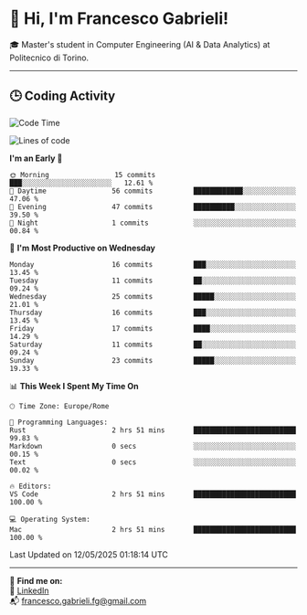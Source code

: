 # 👋 Hi, I'm Francesco Gabrieli!

🎓 Master's student in Computer Engineering (AI & Data Analytics) at Politecnico di Torino.  

---

## 🕒 Coding Activity

<!--START_SECTION:waka-->
![Code Time](http://img.shields.io/badge/Code%20Time-38%20hrs%202%20mins-blue)

![Lines of code](https://img.shields.io/badge/From%20Hello%20World%20I%27ve%20Written-46.4%20thousand%20lines%20of%20code-blue)

**I'm an Early 🐤** 

```text
🌞 Morning                15 commits          ███░░░░░░░░░░░░░░░░░░░░░░   12.61 % 
🌆 Daytime                56 commits          ████████████░░░░░░░░░░░░░   47.06 % 
🌃 Evening                47 commits          ██████████░░░░░░░░░░░░░░░   39.50 % 
🌙 Night                  1 commits           ░░░░░░░░░░░░░░░░░░░░░░░░░   00.84 % 
```
📅 **I'm Most Productive on Wednesday** 

```text
Monday                   16 commits          ███░░░░░░░░░░░░░░░░░░░░░░   13.45 % 
Tuesday                  11 commits          ██░░░░░░░░░░░░░░░░░░░░░░░   09.24 % 
Wednesday                25 commits          █████░░░░░░░░░░░░░░░░░░░░   21.01 % 
Thursday                 16 commits          ███░░░░░░░░░░░░░░░░░░░░░░   13.45 % 
Friday                   17 commits          ████░░░░░░░░░░░░░░░░░░░░░   14.29 % 
Saturday                 11 commits          ██░░░░░░░░░░░░░░░░░░░░░░░   09.24 % 
Sunday                   23 commits          █████░░░░░░░░░░░░░░░░░░░░   19.33 % 
```


📊 **This Week I Spent My Time On** 

```text
🕑︎ Time Zone: Europe/Rome

💬 Programming Languages: 
Rust                     2 hrs 51 mins       █████████████████████████   99.83 % 
Markdown                 0 secs              ░░░░░░░░░░░░░░░░░░░░░░░░░   00.15 % 
Text                     0 secs              ░░░░░░░░░░░░░░░░░░░░░░░░░   00.02 % 

🔥 Editors: 
VS Code                  2 hrs 51 mins       █████████████████████████   100.00 % 

💻 Operating System: 
Mac                      2 hrs 51 mins       █████████████████████████   100.00 % 
```


 Last Updated on 12/05/2025 01:18:14 UTC
<!--END_SECTION:waka-->


---



🔗 **Find me on:**  
💼 [LinkedIn](https://www.linkedin.com/in/francesco-gabrieli)  
📬 francesco.gabrieli.fg@gmail.com  



